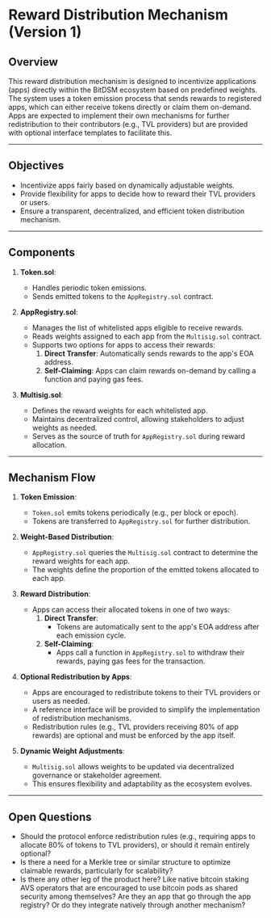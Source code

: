 # Reward Distribution Mechanism (Version 1)

## Overview
This reward distribution mechanism is designed to incentivize applications (apps) directly within the BitDSM ecosystem based on predefined weights. The system uses a token emission process that sends rewards to registered apps, which can either receive tokens directly or claim them on-demand. Apps are expected to implement their own mechanisms for further redistribution to their contributors (e.g., TVL providers) but are provided with optional interface templates to facilitate this.

---

## Objectives
- Incentivize apps fairly based on dynamically adjustable weights.
- Provide flexibility for apps to decide how to reward their TVL providers or users.
- Ensure a transparent, decentralized, and efficient token distribution mechanism.

---

## Components
1. **Token.sol**:
   - Handles periodic token emissions.
   - Sends emitted tokens to the `AppRegistry.sol` contract.

2. **AppRegistry.sol**:
   - Manages the list of whitelisted apps eligible to receive rewards.
   - Reads weights assigned to each app from the `Multisig.sol` contract.
   - Supports two options for apps to access their rewards:
     1. **Direct Transfer**: Automatically sends rewards to the app's EOA address.
     2. **Self-Claiming**: Apps can claim rewards on-demand by calling a function and paying gas fees.

3. **Multisig.sol**:
   - Defines the reward weights for each whitelisted app.
   - Maintains decentralized control, allowing stakeholders to adjust weights as needed.
   - Serves as the source of truth for `AppRegistry.sol` during reward allocation.

---

## Mechanism Flow

1. **Token Emission**:
   - `Token.sol` emits tokens periodically (e.g., per block or epoch).
   - Tokens are transferred to `AppRegistry.sol` for further distribution.

2. **Weight-Based Distribution**:
   - `AppRegistry.sol` queries the `Multisig.sol` contract to determine the reward weights for each app.
   - The weights define the proportion of the emitted tokens allocated to each app.

3. **Reward Distribution**:
   - Apps can access their allocated tokens in one of two ways:
     1. **Direct Transfer**:
        - Tokens are automatically sent to the app's EOA address after each emission cycle.
     2. **Self-Claiming**:
        - Apps call a function in `AppRegistry.sol` to withdraw their rewards, paying gas fees for the transaction.

4. **Optional Redistribution by Apps**:
   - Apps are encouraged to redistribute tokens to their TVL providers or users as needed.
   - A reference interface will be provided to simplify the implementation of redistribution mechanisms.
   - Redistribution rules (e.g., TVL providers receiving 80% of app rewards) are optional and must be enforced by the app itself.

5. **Dynamic Weight Adjustments**:
   - `Multisig.sol` allows weights to be updated via decentralized governance or stakeholder agreement.
   - This ensures flexibility and adaptability as the ecosystem evolves.

---

## Open Questions
- Should the protocol enforce redistribution rules (e.g., requiring apps to allocate 80% of tokens to TVL providers), or should it remain entirely optional?
- Is there a need for a Merkle tree or similar structure to optimize claimable rewards, particularly for scalability?
- Is there any other leg of the product here? Like native bitcoin staking AVS operators that are encouraged to use bitcoin pods as shared security among themselves? Are they an app that go through the app registry? Or do they integrate natively through another mechanism?